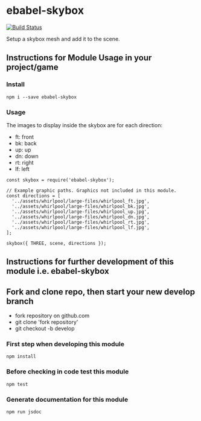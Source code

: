 # ebabel-skybox
[![Build Status](https://travis-ci.org/ebabel-games/ebabel-skybox.svg?branch=master)](https://travis-ci.org/ebabel-games/ebabel-skybox)

Setup a skybox mesh and add it to the scene.

## Instructions for Module Usage in your project/game

### Install
```
npm i --save ebabel-skybox
```

### Usage
The images to display inside the skybox are for each direction:

- ft: front
- bk: back
- up: up
- dn: down
- rt: right
- lf: left

```
const skybox = require('ebabel-skybox');

// Example graphic paths. Graphics not included in this module.
const directions = [
  '../assets/whirlpool/large-files/whirlpool_ft.jpg',
  '../assets/whirlpool/large-files/whirlpool_bk.jpg',
  '../assets/whirlpool/large-files/whirlpool_up.jpg',
  '../assets/whirlpool/large-files/whirlpool_dn.jpg',
  '../assets/whirlpool/large-files/whirlpool_rt.jpg',
  '../assets/whirlpool/large-files/whirlpool_lf.jpg',
];

skybox({ THREE, scene, directions });
```

## Instructions for further development of this module i.e. ebabel-skybox

## Fork and clone repo, then start your new develop branch

* fork repository on github.com
* git clone 'fork repository'
* git checkout -b develop

### First step when developing this module
```
npm install
```

### Before checking in code test this module 
```
npm test
```

### Generate documentation for this module
```
npm run jsdoc
```
